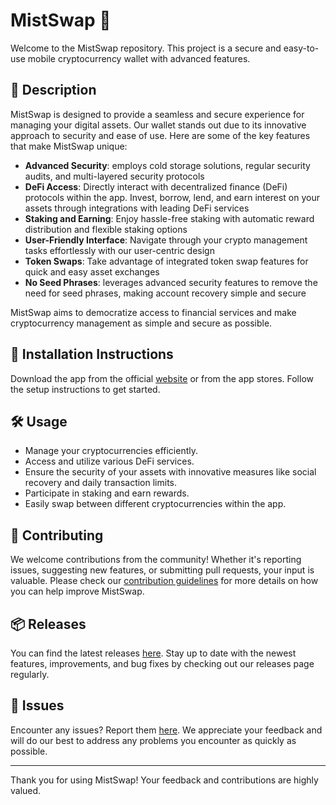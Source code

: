 
# MistSwap 🚀

Welcome to the MistSwap repository. This project is a secure and easy-to-use mobile cryptocurrency wallet with advanced features.

## 📜 Description

MistSwap is designed to provide a seamless and secure experience for managing your digital assets. Our wallet stands out due to its innovative approach to security and ease of use. Here are some of the key features that make MistSwap unique:

- **Advanced Security**: employs cold storage solutions, regular security audits, and multi-layered security protocols
- **DeFi Access**: Directly interact with decentralized finance (DeFi) protocols within the app. Invest, borrow, lend, and earn interest on your assets through integrations with leading DeFi services
- **Staking and Earning**: Enjoy hassle-free staking with automatic reward distribution and flexible staking options
- **User-Friendly Interface**: Navigate through your crypto management tasks effortlessly with our user-centric design
- **Token Swaps**: Take advantage of integrated token swap features for quick and easy asset exchanges
- **No Seed Phrases**: leverages advanced security features to remove the need for seed phrases, making account recovery simple and secure

MistSwap aims to democratize access to financial services and make cryptocurrency management as simple and secure as possible.

## 🚀 Installation Instructions

Download the app from the official [website](https://www.example.com) or from the app stores. Follow the setup instructions to get started.

## 🛠️ Usage

- Manage your cryptocurrencies efficiently.
- Access and utilize various DeFi services.
- Ensure the security of your assets with innovative measures like social recovery and daily transaction limits.
- Participate in staking and earn rewards.
- Easily swap between different cryptocurrencies within the app.

## 🤝 Contributing

We welcome contributions from the community! Whether it's reporting issues, suggesting new features, or submitting pull requests, your input is valuable. Please check our [contribution guidelines](../../contributing) for more details on how you can help improve MistSwap.

## 📦 Releases

You can find the latest releases [here](../../releases). Stay up to date with the newest features, improvements, and bug fixes by checking out our releases page regularly.

## 🐛 Issues

Encounter any issues? Report them [here](../../issues). We appreciate your feedback and will do our best to address any problems you encounter as quickly as possible.

---

Thank you for using MistSwap! Your feedback and contributions are highly valued.
